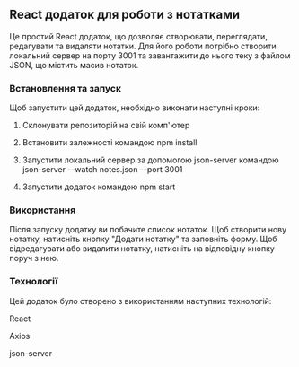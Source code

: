 ## React додаток для роботи з нотатками
Це простий React додаток, що дозволяє створювати, переглядати, редагувати та видаляти нотатки. Для його роботи потрібно створити локальний сервер на порту 3001 та завантажити до нього теку з файлом JSON, що містить масив нотаток.

### Встановлення та запуск
Щоб запустити цей додаток, необхідно виконати наступні кроки:

1. Склонувати репозиторій на свій комп'ютер

2. Встановити залежності командою npm install

3. Запустити локальний сервер за допомогою json-server командою json-server --watch notes.json --port 3001

4. Запустити додаток командою npm start
### Використання
Після запуску додатку ви побачите список нотаток. Щоб створити нову нотатку, натисніть кнопку "Додати нотатку" та заповніть форму. Щоб відредагувати або видалити нотатку, натисніть на відповідну кнопку поруч з нею.

### Технології
Цей додаток було створено з використанням наступних технологій:

React

Axios

json-server
